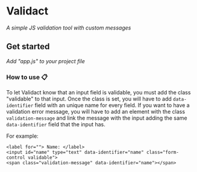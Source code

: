 # Validact

_A simple JS validation tool with custom messages_

## Get started

_Add "app.js" to your project file_
### How to use 📋

To let Validact know that an input field is validable, you must add the class "validable" to that input.
Once the class is set, you will have to add ```data-identifier``` field with an unique name for every field.
If you want to have a validation error message, you will have to add an element with the class ```validation-message```
and link the message with the input adding the same ```data-identifier``` field that the input has.

For example:

```
<label for=""> Name: </label>
<input id="name" type="text" data-identifier="name" class="form-control validable">
<span class="validation-message" data-identifier="name"></span>
```
